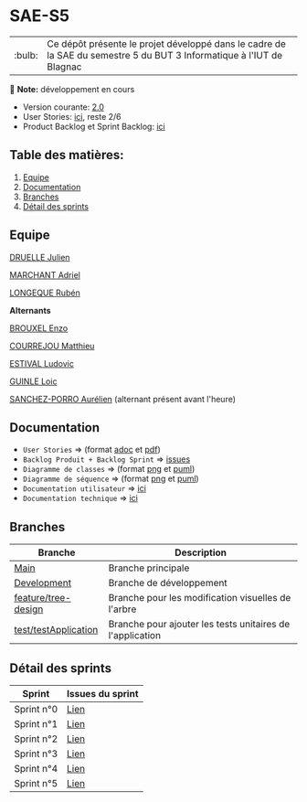 # SAE-S5

<table>
<tr>
    <td> :bulb: </td>
    <td> Ce dépôt présente le projet développé dans le cadre de la SAE du semestre 5 du BUT 3 Informatique à l'IUT de Blagnac </td>
</tr>
</table>

:memo: **Note:** développement en cours

- Version courante: [2.0](https://github.com/AurelienSP/SAE-S5-IRIT-G2/releases/tag/2.0)
- User Stories: [ici](https://github.com/AurelienSP/SAE-S5-IRIT-G2/issues?q=is%3Aissue+label%3A%22User+Story%22), reste 2/6
- Product Backlog et Sprint Backlog: [ici](https://github.com/users/AurelienSP/projects/1)

## Table des matières:
1. [Equipe](#equipe)
2. [Documentation](#documentation)
3. [Branches](#branches)
4. [Détail des sprints](#détail-des-sprints)

## Equipe

[DRUELLE Julien](https://github.com/Julien-D234)

[MARCHANT Adriel](https://github.com/AdrielMarchant)

[LONGEQUE Rubén](https://github.com/Aadroman)

**Alternants**

[BROUXEL Enzo](https://github.com/enzobxl)

[COURREJOU Matthieu](https://github.com/MCkeydev)

[ESTIVAL Ludovic](https://github.com/ludovic-estival)

[GUINLE Loic](https://github.com/Guinlel)

[SANCHEZ-PORRO Aurélien](https://github.com/AurelienSP) (alternant présent avant l'heure) 

## Documentation

- `User Stories` => (format [adoc](https://github.com/AurelienSP/SAE-S5-IRIT-G2/blob/main/doc/Backlog_produit_IRIT.adoc) et [pdf](https://github.com/AurelienSP/SAE-S5-IRIT-G2/blob/main/doc/Backlog_produit_IRIT.pdf))
- `Backlog Produit + Backlog Sprint` => [issues](https://github.com/users/AurelienSP/projects/1)
- `Diagramme de classes` => (format [png](https://github.com/AurelienSP/SAE-S5-IRIT-G2/blob/main/doc/uml_diagrams/class/module1.png) et [puml](https://github.com/AurelienSP/SAE-S5-IRIT-G2/blob/main/doc/uml_diagrams/class/module1.puml))
- `Diagramme de séquence` => (format [png](https://github.com/AurelienSP/SAE-S5-IRIT-G2/blob/main/doc/uml_diagrams/sequence/overall_structure.png) et [puml](https://github.com/AurelienSP/SAE-S5-IRIT-G2/blob/main/doc/uml_diagrams/sequence/overall_structure.puml))
- `Documentation utilisateur` => [ici](https://github.com/AurelienSP/SAE-S5-IRIT-G2/blob/main/doc/doc_user.adoc)
- `Documentation technique` => [ici](https://github.com/AurelienSP/SAE-S5-IRIT-G2/blob/main/doc/doc_technique.adoc)

## Branches

| Branche | Description |
|--------|------------------|
| [Main](https://github.com/AurelienSP/SAE-S5-IRIT-G2) | Branche principale |
| [Development](https://github.com/AurelienSP/SAE-S5-IRIT-G2/tree/development) | Branche de développement |
| [feature/tree-design](https://github.com/AurelienSP/SAE-S5-IRIT-G2/tree/feature/tree-design) | Branche pour les modification visuelles de l'arbre |
| [test/testApplication](https://github.com/AurelienSP/SAE-S5-IRIT-G2/tree/test/testApplication) | Branche pour ajouter les tests unitaires de l'application |


## Détail des sprints

| Sprint | Issues du sprint |
|--------|------------------|
| Sprint n°0 | [Lien](https://github.com/AurelienSP/SAE-S5-IRIT-G2/issues?q=is%3Aissue+milestone%3A%22Sprint+0%22+) |
| Sprint n°1 | [Lien](https://github.com/AurelienSP/SAE-S5-IRIT-G2/issues?q=is%3Aissue+milestone%3A%22Sprint+1%22+) |
| Sprint n°2 | [Lien](https://github.com/AurelienSP/SAE-S5-IRIT-G2/milestone/3?closed=1) |
| Sprint n°3 | [Lien](https://github.com/AurelienSP/SAE-S5-IRIT-G2/issues?q=is%3Aissue+milestone%3A%22Sprint+3%22+) |
| Sprint n°4 | [Lien](https://github.com/AurelienSP/SAE-S5-IRIT-G2/issues?q=is%3Aissue+milestone%3A%22Sprint+4%22+) |
| Sprint n°5 | [Lien](https://github.com/AurelienSP/SAE-S5-IRIT-G2/issues?q=is%3Aissue+milestone%3A%22Sprint+5%22+) |
